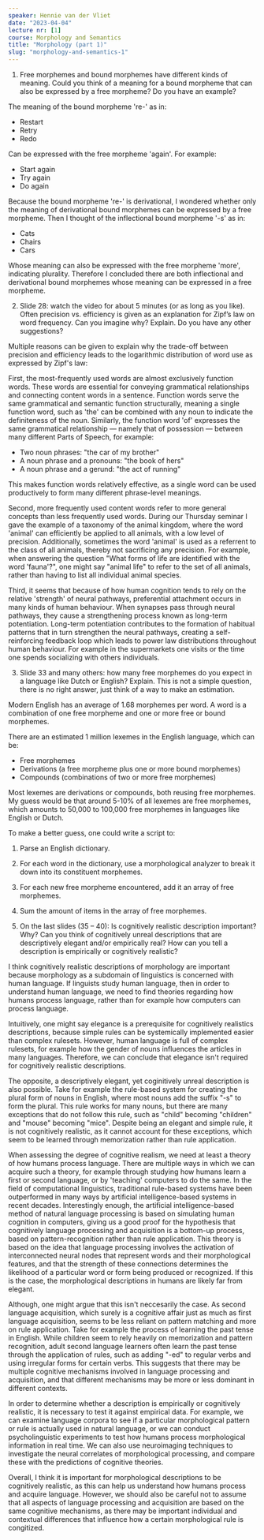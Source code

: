 ```yaml
---
speaker: Hennie van der Vliet
date: "2023-04-04"
lecture nr: [1]
course: Morphology and Semantics
title: "Morphology (part 1)"
slug: "morphology-and-semantics-1"
---
```


1. Free morphemes and bound morphemes have different kinds of meaning. Could you think
of a meaning for a bound morpheme that can also be expressed by a free morpheme? Do
you have an example?

The meaning of the bound morpheme 're-' as in:

- Restart
- Retry
- Redo

Can be expressed with the free morpheme 'again'. For example:

- Start again
- Try again
- Do again

Because the bound morpheme 're-' is derivational, I wondered whether only the meaning of derivational bound morphemes can be expressed by a free morpheme. Then I thought of the inflectional bound morpheme '-s' as in:

- Cats
- Chairs
- Cars

Whose meaning can also be expressed with the free morpheme 'more', indicating plurality. Therefore I concluded there are both inflectional and derivational bound morphemes whose meaning can be expressed in a free morpheme. 

2. Slide 28: watch the video for about 5 minutes (or as long as you like). Often precision vs. efficiency is given as an explanation for Zipf’s law on word frequency. Can you imagine why? Explain. Do you have any other suggestions?

Multiple reasons can be given to explain why the trade-off between precision and efficiency leads to the logarithmic distribution of word use as expressed by Zipf's law:

First, the most-frequently used words are almost exclusively function words. These words are essential for conveying grammatical relationships and connecting content words in a sentence. Function words serve the same grammatical and semantic function structurally, meaning a single function word, such as 'the' can be combined with any noun to indicate the definiteness of the noun. Similarly, the function word 'of' expresses the same grammatical relationship — namely that of possession — between many different Parts of Speech, for example:

- Two noun phrases: "the car of my brother"
- A noun phrase and a pronouns: "the book of hers"
- A noun phrase and a gerund: "the act of running"

This makes function words relatively effective, as a single word can be used productively to form many different phrase-level meanings.

Second, more frequently used content words refer to more general concepts than less frequently used words. During our Thursday seminar I gave the example of a taxonomy of the animal kingdom, where the word 'animal' can efficiently be applied to all animals, with a low level of precision. Additionally, sometimes the word 'animal' is used as a referrent to the class of all animals, thereby not sacrificing any precision. For example, when answering the question "What forms of life are identified with the word 'fauna'?", one might say "animal life" to refer to the set of all animals, rather than having to list all individual animal species. 

Third, it seems that because of how human cognition tends to rely on the relative 'strength' of neural pathways, preferential attachment occurs in many kinds of human behaviour. When synapses pass through neural pathways, they cause a strengthening process known as long-term potentiation. Long-term potentiation contributes to the formation of habitual patterns that in turn strengthen the neural pathways, creating a self-reinforcing feedback loop which leads to power law distributions throughout human behaviour. For example in the supermarkets one visits or the time one spends socializing with others individuals.

3. Slide 33 and many others: how many free morphemes do you expect in a language like Dutch or English? Explain. This is not a simple question, there is no right answer, just think of a way to make an estimation.

Modern English has an average of 1.68 morphemes per word. A word is a combination of one free morpheme and one or more free or bound morphemes.

There are an estimated 1 million lexemes in the English language, which can be:

- Free morphemes
- Derivations (a free morpheme plus one or more bound morphemes)
- Compounds (combinations of two or more free morphemes)

Most lexemes are derivations or compounds, both reusing free morphemes. My guess would be that around 5-10% of all lexemes are free morphemes, which amounts to 50,000 to 100,000 free morphemes in languages like English or Dutch.

To make a better guess, one could write a script to:

1. Parse an English dictionary.
2. For each word in the dictionary, use a morphological analyzer to break it down into its constituent morphemes. 
3. For each new free morpheme encountered, add it an array of free morphemes.
4. Sum the amount of items in the array of free morphemes. 

4. On the last slides (35 – 40): Is cognitively realistic description important? Why? Can you think of cognitively unreal descriptions that are descriptively elegant and/or empirically real? How can you tell a description is empirically or cognitively realistic?

I think cognitively realistic descriptions of morphology are important because morphology as a subdomain of linguistics is concerned with human language. If linguists study human language, then in order to understand human language, we need to find theories regarding how humans process language, rather than for example how computers can process language.

Intuitively, one might say elegance is a prerequisite for cognitively realistics descriptions, because simple rules can be systemically implemented easier than complex rulesets. However, human language is full of complex rulesets, for example how the gender of nouns influences the articles in many languages. Therefore, we can conclude that elegance isn't required for cognitively realistic descriptions.

The opposite, a descriptively elegant, yet coginitively unreal description is also possible. Take for example the rule-based system for creating the plural form of nouns in English, where most nouns add the suffix "-s" to form the plural. This rule works for many nouns, but there are many exceptions that do not follow this rule, such as "child" becoming "children" and "mouse" becoming "mice". Despite being an elegant and simple rule, it is not cognitively realistic, as it cannot account for these exceptions, which seem to be learned through memorization rather than rule application.

When assessing the degree of cognitive realism, we need at least a theory of how humans process language. There are multiple ways in which we can acquire such a theory, for example through studying how humans learn a first or second language, or by 'teaching' computers to do the same. In the field of computational linguistics, traditional rule-based systems have been outperformed in many ways by artificial intelligence-based systems in recent decades. Interestingly enough, the artificial intelligence-based method of natural language processing is based on simulating human cognition in computers, giving us a good proof for the hypothesis that cognitively language processing and acquisition is a bottom-up process, based on pattern-recognition rather than rule application. This theory is based on the idea that language processing involves the activation of interconnected neural nodes that represent words and their morphological features, and that the strength of these connections determines the likelihood of a particular word or form being produced or recognized. If this is the case, the morphological descriptions in humans are likely far from elegant.

Although, one might argue that this isn't neccesarily the case. As second language acquisition, which surely is a cognitive affair just as much as first language acquisition, seems to be less reliant on pattern matching and more on rule application. Take for example the process of learning the past tense in English. While children seem to rely heavily on memorization and pattern recognition, adult second language learners often learn the past tense through the application of rules, such as adding "-ed" to regular verbs and using irregular forms for certain verbs. This suggests that there may be multiple cognitive mechanisms involved in language processing and acquisition, and that different mechanisms may be more or less dominant in different contexts.

In order to determine whether a description is empirically or cognitively realistic, it is necessary to test it against empirical data. For example, we can examine language corpora to see if a particular morphological pattern or rule is actually used in natural language, or we can conduct psycholinguistic experiments to test how humans process morphological information in real time. We can also use neuroimaging techniques to investigate the neural correlates of morphological processing, and compare these with the predictions of cognitive theories.

Overall, I think it is important for morphological descriptions to be cognitively realistic, as this can help us understand how humans process and acquire language. However, we should also be careful not to assume that all aspects of language processing and acquisition are based on the same cognitive mechanisms, as there may be important individual and contextual differences that influence how a certain morphological rule is congitized.